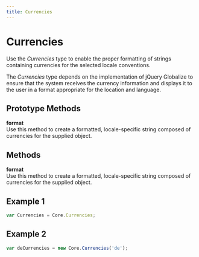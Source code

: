 ```yaml
---
title: Currencies
---
```


# Currencies
Use the *Currencies* type to enable the proper formatting of strings containing currencies for the selected locale conventions.

The *Currencies* type depends on the implementation of jQuery Globalize to ensure that the system receives the currency information and displays it to the user in a format appropriate for the location and language.


## Prototype Methods

**format**  
Use this method to create a formatted, locale-specific string composed of currencies for the supplied object.


## Methods

**format**  
Use this method to create a formatted, locale-specific string composed of currencies for the supplied object.


## Example 1

```javascript
var Currencies = Core.Currencies;
```

## Example 2

```javascript
var deCurrencies = new Core.Currencies('de');
```
